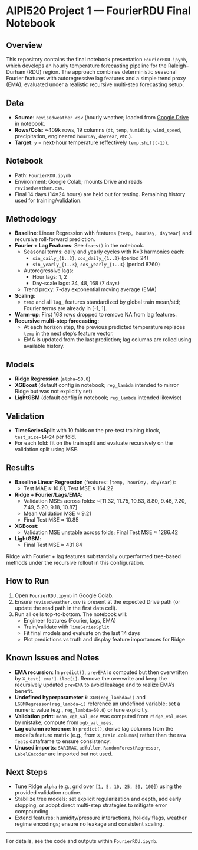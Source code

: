 # AIPI520 Project 1 — FourierRDU Final Notebook

## Overview
This repository contains the final notebook presentation `FourierRDU.ipynb`, which develops an hourly temperature forecasting pipeline for the Raleigh–Durham (RDU) region. The approach combines deterministic seasonal Fourier features with autoregressive lag features and a simple trend proxy (EMA), evaluated under a realistic recursive multi-step forecasting setup.

## Data
- **Source**: `revisedweather.csv` (hourly weather; loaded from [Google Drive](https://drive.google.com/file/d/1F48Sgz7V3q5lHvX_g54GdVc0q3e9U6OT/view?usp=sharing) in notebook.
- **Rows/Cols**: ~409k rows, 19 columns (`dt`, `temp`, `humidity`, `wind_speed`, precipitation, engineered `hourDay`, `dayYear`, etc.).
- **Target**: `y` = next-hour temperature (effectively `temp.shift(-1)`).

## Notebook
- Path: `FourierRDU.ipynb`
- Environment: Google Colab; mounts Drive and reads `revisedweather.csv`.
- Final 14 days (14×24 hours) are held out for testing. Remaining history used for training/validation.

## Methodology
- **Baseline**: Linear Regression with features `[temp, hourDay, dayYear]` and recursive roll-forward prediction.
- **Fourier + Lag Features**: See `feats()` in the notebook.
  - Seasonal terms: daily and yearly cycles with K=3 harmonics each:
    - `sin_daily_{1..3}`, `cos_daily_{1..3}` (period 24)
    - `sin_yearly_{1..3}`, `cos_yearly_{1..3}` (period 8760)
  - Autoregressive lags:
    - Hour lags: 1, 2
    - Day-scale lags: 24, 48, 168 (7 days)
  - Trend proxy: 7-day exponential moving average (EMA)
- **Scaling**:
  - `temp` and all `lag_` features standardized by global train mean/std; Fourier terms are already in [-1, 1].
- **Warm-up**: First 168 rows dropped to remove NA from lag features.
- **Recursive multi-step forecasting**:
  - At each horizon step, the previous predicted temperature replaces `temp` in the next step’s feature vector.
  - EMA is updated from the last prediction; lag columns are rolled using available history.

## Models
- **Ridge Regression** (`alpha=50.0`)
- **XGBoost** (default config in notebook; `reg_lambda` intended to mirror Ridge but was not explicitly set)
- **LightGBM** (default config in notebook; `reg_lambda` intended likewise)

## Validation
- **TimeSeriesSplit** with 10 folds on the pre-test training block, `test_size=14×24` per fold.
- For each fold: fit on the train split and evaluate recursively on the validation split using MSE.

## Results
- **Baseline Linear Regression** (features: `[temp, hourDay, dayYear]`):
  - Test MAE ≈ 10.81, Test MSE ≈ 164.22
- **Ridge + Fourier/Lags/EMA**:
  - Validation MSEs across folds: ~[11.32, 11.75, 10.83, 8.80, 9.46, 7.20, 7.49, 5.20, 9.18, 10.87]
  - Mean Validation MSE ≈ 9.21
  - Final Test MSE ≈ 10.85
- **XGBoost**:
  - Validation MSE unstable across folds; Final Test MSE ≈ 1286.42
- **LightGBM**:
  - Final Test MSE ≈ 431.84

Ridge with Fourier + lag features substantially outperformed tree-based methods under the recursive rollout in this configuration.

## How to Run
1. Open `FourierRDU.ipynb` in Google Colab.
2. Ensure `revisedweather.csv` is present at the expected Drive path (or update the read path in the first data cell).
3. Run all cells top-to-bottom. The notebook will:
   - Engineer features (Fourier, lags, EMA)
   - Train/validate with `TimeSeriesSplit`
   - Fit final models and evaluate on the last 14 days
   - Plot predictions vs truth and display feature importances for Ridge

## Known Issues and Notes
- **EMA recursion**: In `predict()`, `prevEMA` is computed but then overwritten by `X_test['ema'].iloc[i]`. Remove the overwrite and keep the recursively updated `prevEMA` to avoid leakage and to realize EMA’s benefit.
- **Undefined hyperparameter `i`**: `XGB(reg_lambda=i)` and `LGBMRegressor(reg_lambda=i)` reference an undefined variable; set a numeric value (e.g., `reg_lambda=50.0`) or tune explicitly.
- **Validation print**: `mean_xgb_val_mse` was computed from `ridge_val_mses` by mistake; compute from `xgb_val_mses`.
- **Lag column reference**: In `predict()`, derive lag columns from the model’s feature matrix (e.g., from `X_train.columns`) rather than the raw `feats` dataframe to ensure consistency.
- **Unused imports**: `SARIMAX`, `adfuller`, `RandomForestRegressor`, `LabelEncoder` are imported but not used.

## Next Steps
- Tune Ridge `alpha` (e.g., grid over `[1, 5, 10, 25, 50, 100]`) using the provided validation routine.
- Stabilize tree models: set explicit regularization and depth, add early stopping, or adopt direct multi-step strategies to mitigate error compounding.
- Extend features: humidity/pressure interactions, holiday flags, weather regime encodings; ensure no leakage and consistent scaling.

---
For details, see the code and outputs within `FourierRDU.ipynb`.

<!-- THE ABOVE README.md was generated by ChatGPT-5 (low reasoning) through Windsurf -->
